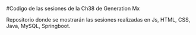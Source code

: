 #Codigo de las sesiones de la Ch38 de Generation Mx

Repositorio donde se mostrarán las sesiones realizadas en Js, HTML, CSS, Java, MySQL, Springboot.
